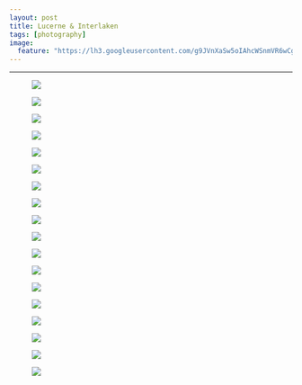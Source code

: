 ```yaml
---
layout: post
title: Lucerne & Interlaken
tags: [photography]
image:
  feature: "https://lh3.googleusercontent.com/g9JVnXaSw5oIAhcWSnmVR6wCgFxSO5g_POPsG3h-c4sapTVoefm3pF94bKsHcDmFauQ8YJq2jLoF6esi_pk4olX6ndBceo4nnacafd2ljOvxF6g1ta59xg0tGBEKFLaDnaeXfTe_TaaHpnEGAvXlkUEe2vEdq-J-UL3Ct7Vrhl5qfCeErg-_odf2hbiCV6ak5RO86hmApmRjRUp-aICj8ACHApCEMQJyEew4ACcmFKd7ee6kW1IGVLBxgw5ib_yvykLqbRczS16XCQoU8lkZX9DKxVtdt50M-OOMqZPoPQxzqd9WSzCgkCaABlW5DhhW3spfq50u95hp3iawH-D2gq9ORveKL_U7ZzbDvCUVdWae5u5QJpEQe1w2afPq2vu-B6hgK6MAKEKeQDW6j9NuUeN0UF53yytSj5BSQrdBDEC1YIe4KDI4kjgBeWPN3rfJHPqUVFs5HiA7ArQeH_cu4tDnlu1PR80CvyQcIkJF5_D9Hhee17adNv5NbVrhxxYaqrGlUSds4EwZ2OWBJNZ6ABVwJrBa_8m4GS4UKc3eqPZjgGUF05H2KuJF0BZma0lDYVo1fxxUqGOtfVc4nDc6COi28lK5v7kv1wc2t5E8DQnXwS7eG-IJ=w1200-h806-no"
---
```


<hr>

<figure>
	<img src="https://lh3.googleusercontent.com/qNftaP9ppWkYZ6x8vNaET4JtWSIGcUboilyvII-SYfLX6yNB_uWUeJx-xfF8-7LNso11011qewCjZSqXzG2ksiH9muPHA-cLsM6W4WaUV08ecSpCyxvnyiKQ2XiQxpQMwMrkQmv9irOArj_sHyAAfcBdAxIKLPfPkhyXAC7IPl4CEHNzvgQ_fspfySWx-GXDdQ56roUD-QkQ6qUVr2ZZ-RwV5kD5g7q0xoPIe8uEjPQErDTCPa0bzSOFr08tN61Tzd1dH9Zce_X0ycb9NHWAmGbbe0l9PWjpoe1j8yCxawJEl92dks8GBQ5ydGhw3zgpxlKnZ2kuO5SGVZ7SYr7ONECJ-b1b-40Tqi9hNB8v6DKpQRK0rpqZCyDT5_VU1Q0l0hfuUT4-T8ZxTOW7baYzKciLpjPoWvPXfplLp0Q0wszw8b9ZEh_o8lywy3ZnWgEdsuBmMMV275KT0Fss6fq0Ia10az-bdGiYQF4L_mn-PWpMwqMqjvyK-P8-a04ghFkHUCZICDJ_iE4F35RuKKzPieUS7UkmJUK4QI4StACHc_-HZMo7hFsOnCGpsPn5YAQ3c6jDeEq60pefs0sUV8snHR4x213Xq0q2dc-Dh_CUSdzozySY4hI2=w946-h633-no">
</figure>

<figure>
	<img src="https://lh3.googleusercontent.com/6dSsQFrq48U7u0d_gn0x1KtY2mIshADKFuglxQWhlpeCpJ2cZasqghGVBMz2AkyuZj-ZapJXfejFoBlINmBBkp8cRoBNwNOs0BpILx9j8LqP-6p5PsgPnxJZBAMIH8NSSSGW0XRGf_l0YV6jURt17YfU1HcPNeGXK0MqN-cAJHa3qDOSVao_t5V9Fw4hOtn5btTcdK5QYHhAxEXTT0ySRPfyoOcyEU8_u7JwARgdf7fMm652CptOpkr9sWdR50kw-s300c7Ia6cANGemNkESr3ETLTIOSvAvTCziLrmX-fRhy57lFg05Bq9EUANiR01P78CFWKxoTbjV_S-S7ztpBCx6sTfUlfDQfiOcKZuYSbqlaDRckpZmaPbyguhwjJMI_5b0wYDjC7I1Yhb5A79eRT0zdVTFQpT_DzqXwGaHCm5dbFju23wLqyUgCOcem4fZ9oplP9IBrVeyM6B7sEfJQP1x82KYXSuQsZKlpa3Kfb5kGHpHp6iywwFVkTb3NzCZe7iop-Is9H4npKSsCZE8lq2A4wt8jxq248mUpdKlUmXtjBuw9FgUarHR_xX_8QL4A7Fibd1TWXvjjBlFReWnrhjB4wEL0wIB_bP8gn-pLGa5Z7P1yQdJ=w946-h633-no">
</figure>

<figure>
	<img src="https://lh3.googleusercontent.com/g9JVnXaSw5oIAhcWSnmVR6wCgFxSO5g_POPsG3h-c4sapTVoefm3pF94bKsHcDmFauQ8YJq2jLoF6esi_pk4olX6ndBceo4nnacafd2ljOvxF6g1ta59xg0tGBEKFLaDnaeXfTe_TaaHpnEGAvXlkUEe2vEdq-J-UL3Ct7Vrhl5qfCeErg-_odf2hbiCV6ak5RO86hmApmRjRUp-aICj8ACHApCEMQJyEew4ACcmFKd7ee6kW1IGVLBxgw5ib_yvykLqbRczS16XCQoU8lkZX9DKxVtdt50M-OOMqZPoPQxzqd9WSzCgkCaABlW5DhhW3spfq50u95hp3iawH-D2gq9ORveKL_U7ZzbDvCUVdWae5u5QJpEQe1w2afPq2vu-B6hgK6MAKEKeQDW6j9NuUeN0UF53yytSj5BSQrdBDEC1YIe4KDI4kjgBeWPN3rfJHPqUVFs5HiA7ArQeH_cu4tDnlu1PR80CvyQcIkJF5_D9Hhee17adNv5NbVrhxxYaqrGlUSds4EwZ2OWBJNZ6ABVwJrBa_8m4GS4UKc3eqPZjgGUF05H2KuJF0BZma0lDYVo1fxxUqGOtfVc4nDc6COi28lK5v7kv1wc2t5E8DQnXwS7eG-IJ=w946-h633-no">
</figure>


<figure>
	<img src="https://lh3.googleusercontent.com/r-5fTt8p4nXsSkRaF0k7M-1cYbhQYodmCn5tVwWckCsZl0ZbrzBATy5aJDQqDXPj3ew1uhjFnNnexDv216wvY3PsCF5TrRcudIvIBwQMHwCO1qqHv843SzZInuJq-86Ren7Ao4WpgbeozZvcTqtlRgXSFnLt4qLDxj2fbceBMfG9fIOqCQ_aqYKYPBIzqCtYGh-eNfQTtfjbqsY8JGlyfdQX0u1rqft7FLBlXKiuCmkNVh5RMC-m4YVBP48yIYRdPfUQ3CTzXlbEc-cUUA27t5bx1FcGBf9V_x7ZVOq7ZnyOzHv2gyQwp3ijjml4cR3TJhGGZ-DWJoka_egwgCF_DrzS35m0Wdp370WRSkAtAQagK3zqn5xW_NxmGRn1DIxoIeA0FadxNEOLogjX76mvP4XEaelk7o_KzzQVu5oKD8rqqI_-N4qvqg_xVLmXtUuprrr_U9zIJOT19Nz_FfgJqFGGRLXhwLR706WeVo7S4FoG4LmLNSi7h7R5iWkoI5HFpax7B_v1sI8wc5yMVYzIeua_IL3te2b8cwc1gwRA1D7EunUBA2abElj2Dt2w0jgZ7p-5BzBydjyZ_w-QKI_-iRGwwx7-7jqMDNvqWKKFkMmWIPfi9mB3=w961-h633-no">
</figure>

<figure>
	<img src="https://lh3.googleusercontent.com/YOUui4GVQyDIv2e05EKT7Ilm4A_ekD_WTypcj2qSX_GLzU0Mi4Tr9d1vHI8STcLQ3_nsc4BLPppbhaT5NvH3O0Db-SbKEYdnVcCzqsTu83HMVYh1fv76J_-MAUn8ZCJI_nTuNKSA41QXZwN1OnQgstKqGMDmqHQgbONWfED3ihdOzr_jly2gJNXLnkYSQIYyrmoAaCdiQwnzGddusOB6c0YdK9XgW_18mNsLPdpC3wFqU5ufpuVcvg_nVi3PeiKUTuQyvKJxLHj1SnCx0dE1fZFzY-P7kATjlphJth9Ufosa1Ma1UOQPCGvmsGEHvfXmifuALN0lm9_QyWXLdCjtA81xY0P9K3vh-39IqtCPJ3CRi5RSeS3emuskAfCxAU-36c3-usj0Bq49ycKz_JpQ9RWclg4QEhfGnjIgWeiDhvyI-vQ0KnBnrylyPi4B1sZ3iD8EA5XWD0XOVoKq6TaR9WZMLjtNFpLTtWQwhA6m4AXWCM3g869ZmIkzIZt3RbVpSKMnE4cXpSeQo5lrCM8_yZZUArPIzyUbR4lXqpv5LLHrVQqf8XkXNOSDfCTikLUgicoDu0rt_sWvH9WNbq7PyMGgUjBMfV8OjobGL1l9mVoNkblyTtA0=w946-h633-no">
</figure>

<figure>
	<img src="https://lh3.googleusercontent.com/uR5LEgUlk4-sn-urpy_b1ct3WmlsKLQeTwtb-gVXkaVHaWtj2GeVIA0tsj5hRj-XuTq9lzOqFE6zPuuFSIEcGW2hsUvjd3CyKvqayBh5-Uyq8SeWhCvBJiiKH43PvYRrRRu5ywIcn6Ue0jFumkapRQYT-cc4GSA-TOKyNVahQbPrWygPtVgXgi_e91veG1Ie7i8lsyFEPGooJTR9Qr5iYIM9oZqGg97MLYZnd3F6MaNv02vi9l8sDift-ceh7V0Nx7MDOKlyRB3hOFG7xygG4bdOywiWHb_oOtgbmcXMhNi-q60Ren6dYWEIDq9RlHjXhRR40CRwsnUjounb8IUfr5UbbIdkH4yYDpDdTZ2d1Ww_tcn0zFJOdwCl_6F5QY8ULKZlGZkxyW5u-SR5QBK-S-e8dE9MqSo29cw8cwBNoUxXlvMKh9Z6jlrSbq5lnYszhibLYN6SexFk0HtmmqAbB15U5Lm4GbBschBP0XCEVTDav7VAz367fo5rOHxQ_fAC_6DYtJqahwZiPA5e8sefDHZwJrcEDg6F3iR6OyA73DVBfYozwiElWa9UzJWI1LIiCjrmcmQTnvxT7SUV2GPbKVWwTqGiKH2rocbSA4PspilCvXCjPDdB=w946-h633-no">
</figure>

<figure>
	<img src="https://lh3.googleusercontent.com/1uZt_s3ixxHZgRz0o3DOC8Nd3dSsUkutvAp2Tpllh533cQgSwiLQz-qH0mB6HWOIMtz2dk-CWFZuPNDjuWtu6f046lr80VdnDReyKrt1R7Hwt_1XclQsA1n7JoFqECRMf_xEQ7XtROTMgJ57vXSf1W5PAWEGBB2n_jd4JSMuom4cowmNg612iFZOfvioNncGVfd1V38pX-udIwQpIm6EVlYiMGc1uEhNDsUwUDa411Up40JrUmZ-DTSliaZGkQ5Db6ce9a8Obo1PGS3dyxsUuwNQTtSrZKchcaiPUWPz17L9D40NMNdKgU4u1_1o5LgcOFwol68kebEEh0U3RTJpJywqJJwj4gghJ5KtqxrMhgiUJmdEpYeRTso1_XHTG8fBVIoFkXDHJ0OhLn8CrekhobhkW4niD9LTXaUnZT3uU8XFqPmFsaAp4fC97TFy-B7gzbFi2JfS04djsM_aqtD5W_6Mla2_Nqt8vceH0NsmBtsXcIcMg4_kOR4JP5nx5GpvYfy4NUiypuCRKyXhpyoAR2aQcoAmTUO4YGozatlK22xEezMwIQMlA5meJqp2om07CXb0NtozQ6xwzsh_80T0UD0rLEqmPhgSKd1MVxjEnf1P4-teyTam=w946-h633-no">
</figure>

<figure>
	<img src="https://lh3.googleusercontent.com/6Lxz05Fe3gT3765YwasUulRwlyt-cquLYohGvteHoL7K1J5ywMEJrtCm_7MWwc0YtDEQIg83acFzvdYCTYuS9gjrD9oEuUtnpVxpZyegh-xSltMyrU3MmluyBdHHyQuHChkVfEE_PHB1RrFPxlUUYZ1uxG6CV5boQ8E_83qR_RZPSDMv_vP6gSRSnHzN2oo_On7-OPqbrD-PkKVMTbDZHUp9kiWtdRoT5OCGnrpfCZxYhqnTI2eY81wwmbEvA6mgFjBKiM6M49J2Cwse0mfmGNm33b1XfNn4oB7aAvOW39gSZM2xcw3vWhoy77tiZoFLMH5Ii1XjfVc-ll_Q46mbMO6AbqoOka0Vx32qRYjfWg-KrhR0GGJG8xyU60CLSuldZAGtlxqsjESWvljY5xIMp5U_zxccSBZdBzEslzAhEa8XROfHp55BL-jbDMfI4hoJfsOWkfA4Kc0LW_5zYKXV-u_99tUdTHbH58oedyl0Oqz7yaGni8QTpenm70bk7076swY7yIEgTIAH9QaoAlMDkhbnREQC80VYpYtPtSl_CdP4PdNSZfiVhD2socAUEZ_rrlIGft4Bbt_bAzqLb0iCVZMs2O2Xapszm3-2H8h-BFzbdScEpHMD=w946-h633-no">
</figure>

<figure>
	<img src="https://lh3.googleusercontent.com/c8pm_9y5Epxb15Isw9huNJ6W9cfhcC6e_Brx2p5INA8X9yiccmWY0Q1jHtePAIqN-JDuzTz0IOB5XuN8Lvuwkwm_Z1HCNmASKYBu5OlzRQO3g3PSev8NrLB-PTlWtxLUEqF5aUCBGxyu-XMpGxQb5CCDTtOQGL7xardCDouvKzGOKJ58I-HvjzdYes9gVThD4qsZO7TFLrZo_If0eYHcOJR1sxaXQeU9b3iofo2GX4NiqJhvu4JE41t1YJotGXKluTkzzWLKeqBQ-ugFszks7hh156sgMBzKVvNLsF9LhPEdFxRLV1q6vExtHcAkK35550QebO7pSxLROC0eoqjape9A_PgV4pdyJW-fRQeBO4WaXm_nhnBr7mWvYJA_WvOIUC8uAgYpkBsa9zNP9xgypSrGO68aj7xIQ6klJxntAHqkjCzv5H-wkg6ItUQdpqihrA5cT3YzslVZ2sx4pcQ-wM-jxZ2jUFi9Mu62uzQtZQC88o4TkidXb8AFLKxLlT_oAJv1_-8yQY3Am4tVrlcTu5jU0GrPH-D0sk2Uc8tD2fk9ev8QYxxR42bAcE2lawITtwVuJJBj4rDPB-vhLDKU1fJQxWXyyva1FVkNl2U6xQ9ajYJbGdwM=w946-h633-no">
</figure>


<figure>
	<img src="https://lh3.googleusercontent.com/IcXFipwrhNPsUKQUFoYHPCgw4yPQxl_bG2XIbVyMshcQ1OC-61qdIiXiZ9ht_Nv6c0kn9BO6EGEyMsgPo81oiSbHKI8TzH7pe1ZfXgFTYLv9Y-abfdOiVtPrpmcr1Y4py_NcQvPjEzigs76IUXpCzhlTXNHUoaj6rCqAQztPdfg9cJ78a9Cfzp5xpDjiXUxjT-5g41IS53LU0e5h0Q1MXpzfTV3cjexObkJOFVKUUHbGfHqfxVsZbJocJLnya75y3O4dZr5cezcvC-wVQc2rbM38gOO9fGThg-AVHdniaCAtQiIW86AL2W22lz0_3VpWb84EutK-wYZCiRWnX3deDy2FOsmVCasnuXy2U8u7xcA72dgfbQz8icb3XoWE3Ivu2HZvctv2saIcZEqjxkdUc3wV3AEcxCfCOyb0kFHpXFLzyKXRDvit8UDDax5pD7uoj9I39x7AmKeC3SlfzZB3sCDF36lNzjUXzhdSWyu2YIZuYOCkPpjB4IGOAxVZYxtxVRUR3SQHpfbuDHuk9Wy0Ia67EDTauks3d3D1GXbNzQwEaYo6Fle8pRMEMz0OvrGBrCNPz5KCS5cd46IP6RyOjLs8UXtCM7cvEXhTHhvD-eMgSZv49P2x=w946-h633-no">
</figure>

<figure>
	<img src="https://lh3.googleusercontent.com/GYapgzgwNctCs1i8eOqyJrMqaNwOJ9u0nIWau_OJAMssS8C7FhnF71tZgV8iszp97fANTwYzT4iqkWZnCMdAudREWQsn3kP41IXF-WlHRoJ-NH4tn63j-FbzBRZlIzcADb2bkLZo1zyPnI_lRch8T61RFIeXoIuLw0qU42m_qcp1ktjxOi7EXBowD1cDzBCE0dNaV_7rDSHTFrHSOrLGciDNy2u9XRjWpXTKku8UMVzg2Oowi_iMds4prRzCL8qh5E7kEim8AAHZo2wn73Jdvkw5nJKHprHL4OlyQTe6YLH6v_6Yvgaq6x4X1fgjpJZxunYI1xb3yE7FZrUHUISMcEWbEtqKgDIyDeEZ_B0aqQyQiBAzP5pNAwF5MweT8eICajAgfZQGS5qcYeHWUSSo4DYpMyztHmdQxuurKFV6nLW03WZnUkFP_Bp7sbOCu0AcUviZmkD-DZHJH-uIfVj27-8CqaIwXMaEo_0X_iaD9pbvUyawCZIJa0wDB8npgu1ayhABzhIEjndK4WxUV3bSit8HaVw12Gk8JEJO-quwscYOmgqZICrMpuPFzzwcuk1tb8zJc0HZsMGU0cGidJ2EBeSYer27eJqLEhVbT1VW1Pn9CexqToXj=w946-h633-no">
</figure>

<figure>
	<img src="https://lh3.googleusercontent.com/Sc_0E7ym2SyVGYh5fDdF_o-h_Aul_wckzUpeYfvtPZ5U0ey4DOX5blGZ9X5lUiHM2VdD-cpo4CS4Fjy0UkhNXWrKv5i0G6N3HTyN8PN7f5wP-cm6ClXu2OL7FqtZC32JDjEQEu2YTYFzRMREtS03kin-VpNwSWJqpQPyL6isfRh6F50NCTMsbxdjb50gvcrMqdCauMgKG2dHXITkv5o58AbkKTfmyducbk4OH5ZK74osm6G5RnnJ5qqXqG7IobEfodgdNHH66_CXRmRIbL0xxx5sZ7SbGfzp8HHMIuOcu34m-9qoU4fVEeji8HEZtDIo0t3BQ9JmrnoHBvqMNO9c0Norb1cKV56SeN9pWmRNcIS9ozQin1CL2HTxMgfp9IMUvT1y7zogZmGC4tV6omJMV7Zf4whGUQ0dczzLRT_l37YscrC6vsMr0c0M_8ltgPNerOvjOFKkzDHi2xc9q-UnThz8AVtPIPt6zD-FKbceFcC0QDFGdWPa21qkhlos5Sm8zMfHb36Lwwn-owKI5N_f5Q61iof3lH5qV57TgknmuZUXL8ZrQj2b-gu4vWkz13cnfiRG0KrfwPJXlgc05CuQSfcLpVuaqni2gzGniJs8OgtpPloNuAwH=w946-h633-no">
</figure>


<figure>
	<img src="https://lh3.googleusercontent.com/tUdIZ0ZV2hVfQyxGox8dVXp-91nQs8WC3mAvVdT7Pr6-aYiRXvuyVd-RPaRsbUXeVWe8Y43p4PBwOV_Sud5dWgZy9DJWarwUfSNDhrkMSvpgLPgPeHf8iiYpmfGM-WaDdxRdbVNL49eGeJwPy9kifXCo8fAW7gMss6D1HnjLcdh002jYNDtaibS60juypPoxVQEntBYir_cuYiAbeZaV5HlH-BVcbGFz-5AdoNxNtj13QgDfJWNhWa5FjnNtw4gmHOUdF-oDs_HupxQI2ALnctd9l4bccHhKq0gG71QfS1bqMo2serk_VaUTAl26E5E8_YVIJn6UxMUmNrfNRZgZNgk5HrlBvTzyQzteePEP8y48UfRUVrdIUi8A_plB-WV-AffsK3MdNwwhNpMhV4TuviNMCa5IizFt4HCqR78ramwCMNO6Sa8nre9lg1mBsmfyoB648caclYVKgUp5zQ8rIVCNp-3r5-xq0P33iA8kiSWPAvE7AWbO7FMY2pZiJA4qnh2DNAdFzuPQBXKvquykAp6OXbHvIagLMN-PtUqmt2iSbQRP1ZcIhRl_vjle2qVgn5C9rCPRRdw_9r98AUBZsqg-htpR4KG7EyV9d78oRUyYvndhsW4p=w946-h633-no">
</figure>

<figure>
	<img src="https://lh3.googleusercontent.com/mKxB4efwz4c55QH4Y9_lqFmx4h1UisbnTSP3OQ0nphl2upd0MkrUVSP0MkVtHaMiv-u3zvNZK3OGbcrpyB46-SYnC7iZzgW_CdHouC3X9mcT0pKdhpwjO1oZ7rc2Mcbbc2eRvySnxaQ9b1dUA2y8mxxuZ15n8jp-hIvdqDbpQ4W13zs9N9B0A878l5siGJ4LJCjTn_mUxLbQifbGZLm7I5EuSZK4CbEbD0OgAIUA3ogyhSCfaL25Dgx2gtmrnBYHu2FZuVW8IadrP9y4kda0_ShjD9Ww-VqG23Pm9xMmFLicx7yD94VEem6iDMoi3TdXW8Ot0FbDuhu4jYdhgKDxHqeqpVYmd94OJTqj3Lv5j99_x2roW6PkHdZJmNDkcWyouaCjkGvaM76OiCjycqKqUEp2XX61it4PvBUxOu7ZV7UpWCRahnRt3aiuXrL8s9WNi9M5DLBQmC9ssmCKB5rhAgJ3U_VjzI3u-D9bs8dO0EWwWnjoQADfSNMogwwJIWUvSGZdYR3qiebWlmk7wlaepaz-rrou6ipIzrfCeg_qlNYvJYSQY1x60t65xZhp4Y3Tz9Q3MQiy9_l5ZYdo9UAL6KJti-qTiFnyZYjw_lz5-5CdrRs4UkJp=w946-h633-no">
</figure>

<figure>
	<img src="https://lh3.googleusercontent.com/10FrHvARxEK63E7sF7p5H7VVpqdrLmsFl-ojCq5SAMOMPhKer7KPSya5WNsXzyVcbaiwV7KfsLxSjt70P1YBHHIYArNJDkIIivw_zWPoAy8OVUvP3BMqBHP2mp05FzNu9FgXslERXaca1NjqXlrPh0n9eRhshI8yLfreaTK6N3Km3hW2uNRbZ1MiKIEa8Q_VFe2hrnr1C_VI2i7pfntP89PDuiXLDd213xPRloShkLsyJ71k9Zy498IvAcdPrwQLGSvs13Le64GhLA1K5j5V_k2GsD3bQbR-qinmNcYSCTHprMs4K-lUvgpTj_V78VwsrovWpmQ3b71NOdRw-W7fjZL7qghfJHQ6wHHCzx2NzlDnlW7yp_96ohrHEGbSjDJpOXeEex-OUImnMCfoIMlGrb7juHOzZDi4vCOpZGwu0CMQwojU0deDj6YI3fp7dDWnxKbJLR8tIPvbWjTqOf7tI2jp-Avu4UjoL5By-cJ2Qx3ZpKVzZmjoTabko9J4MTmkH6km22KVxRTXulp0rWegdQ6LrnHNnpuZVnk9BOGWSRZcuZ6lYbZ4D2o_zpYuNUzxyTQb3-Nk_S6Q98FyzxXtIUViADUBZvU_mogGDbq79EFxN7cMscZ6=w946-h633-no">
</figure>

<figure>
	<img src="https://lh3.googleusercontent.com/2Ga35Fl-_TEEWL5VFliNMOY98IANHbgH-l_5lgHuXAivLcLuXz0_8kzVGlQGmd9lxH7NxJsbIsbmpoSnq7-mj9bj5vjZrpxzkjrePH7kHkj4ElHEz5CwD--YxI7zZu-fpFO5kFgUom1X6nns02lcwXKkTfRxLJ3c80iAn4N7Xe1PB_57oFIlsmgUqtZCTFVhzyWh2rrKu8q4ssksUmpPZcXA1Ac0-CGWBNsmA9UQRH2sUmJreyXLMcOVIlJJLvhnYZNbjN-q4O-gPd04WI9543GPw6S2gUGcC1ZtSsYkaYADnRJJXwyI9BzT_40RbRHSahNW1jQQZXV2ioa4qyzDiTBjpdPLd8QbtAPR67_Lt-5juUSzqaZC4nm94JaQfRDqmgM8XQnD4cpEGjpXO8UUaGUBiDEc-4Vt_z8UNtye3fjB0tlWwTaVGPsZ6ueyTuG7fTY19d8ifuMwS59cnXaMJmY_BUbLQPYnT1vxwOt3Xi1O2l88XrD2CFYa6boLvioxTq10B9FUdiiGjo1L0lCMm0gwZijEJ99cAU5k3kwznp4SW4sqWD6sbS3n9Y8Q4wmg8BvSM0qduCEU6OuqNMBBJhR_UsX9lS_mrbRmzbxC7zbojBlAG4Ux=w946-h633-no">
</figure>

<figure>
	<img src="https://lh3.googleusercontent.com/OrgrIzACcdVD3PZCKtooWlV5X9lwJs262aBoafb_5oMHN1QKyJQgL7N_l3MHfRDc7BdrHgLrEe0X7-2PTbt7v_y-wRxuhl_iA4a3ql9X8ILB8xWQc99c8Po6B1po-fCmLUBNclQOshxdwrYqPktTZGK_8vXdj98tQJ4pRs6rZ51lPfGFgZWT8GPaSgaYIo1azA1v73bxYS2XNaIVkZN1f_bylp4lbuRI_O6pyXW6hbypT2RBRS58wGlxBFAU58hk3XnLknoQA4NaN_8sLTahCDqK-JeFqBHOUjVByEC8Lq2tkO3p0mokGA9NyCybqwp5JdnLgzfPUchzV2rfB4HiTl4QCdUBioXz5XG03BwHjlSq8OK8eexpiku6GjA5AewI7uNaRAROC8WG8HPCsLqbwc2QYAcnVcO7w264LM5LwxfsSpc4RO-5WslALe6H9IUkWbKqoIQBtKiM46fnA5KI0cc-H326ML4yIduRN7PXxliq3gWRQGATZ414xF9Btd6hRkYSN0CNbIhsiC3-kohRU2e40Kz-STJUnfCHFDc7CQxv5OJkioEsJ5H3De22V1IzbzA7Ow9Xzv8X8XIrom8NHFbMN6wW6e2pEdvCYNAMnLvFkWAy-2-O=w946-h633-no">
</figure>

<figure>
	<img src="https://lh3.googleusercontent.com/w4wDF-v10vrVr6zhVBvP5auxTLDmLgPftISU0Sv3hV0vRMe-hi_ZTyCTPtE5BDiuW8CDzeHzOismVvLUM0WZ5tlIK6EvYnHtF-USACb2y_PFTSR14czNTbvpD4pLgyIVPYVK4zenFYxb9tpQBIOYQvB5XtrjwqUdix2eelV-GH2Q0fJ39L58213AaxF8GFKHz96FoUS_09K04UUl80SU7v7MbbQDQ3ayBkp6N0PVgZbE9b-CxYJN9zoarA_ZYjacAp01ZV6LF2WBmTRmsQqoFayml6t_8V-uq3XxcibAuCrFJ5UPCaHxhWfJh8gxUrcqNEuJZ6Dx17ET3nfTvqLOc7CUURmF6AArU9vAhS3zwa8xKD06i54a8bfoNpDIHYnpcBxPtPdrOcKf6albj3h7yL6dxci_ykHvV1Iuvo3oQFrIezmqRzKTffW_hhGRTuyO6jRxUFP_tojmfBphcjHm1v2QNw-XxX3f98ti3LEFV9uYfe4Jbd2R69XwG-3BsCKpYQCny3CDl1Es3ZgPPWTuR3mjhK4-mkXqx9BrIPkUPkJc26n2uahuDC3Uu_dcW_h7D02Uql5fbdbTzEFlKz6Jm8iMQzlcglljH87kDWPeXCvgKhvaJzxG=w946-h633-no">
</figure>